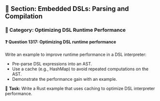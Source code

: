 ## 📘 Section: Embedded DSLs: Parsing and Compilation
### 🔹 Category: Optimizing DSL Runtime Performance
#### ❓ Question 1317: Optimizing DSL runtime performance

Write an example to improve runtime performance in a DSL interpreter:

- Pre-parse DSL expressions into an AST.
- Use a cache (e.g., HashMap) to avoid repeated computations on the AST.
- Demonstrate the performance gain with an example.

🔧 **Task:** Write a Rust example that uses caching to optimize DSL interpreter performance.
